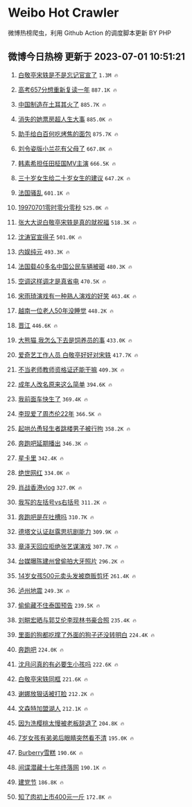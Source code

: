 # Weibo Hot Crawler 



微博热榜爬虫，利用 Github Action 的调度脚本更新 BY PHP 


## 微博今日热榜 更新于 2023-07-01 10:51:21 
1. [白敬亭宋轶是不是忘记官宣了](https://s.weibo.com/weibo?q=%23%E7%99%BD%E6%95%AC%E4%BA%AD%E5%AE%8B%E8%BD%B6%E6%98%AF%E4%B8%8D%E6%98%AF%E5%BF%98%E8%AE%B0%E5%AE%98%E5%AE%A3%E4%BA%86%23&t=31&band_rank=1&Refer=top) `1.3M 🔥` 

1. [高考657分想重新复读一年](https://s.weibo.com/weibo?q=%23%E9%AB%98%E8%80%83657%E5%88%86%E6%83%B3%E9%87%8D%E6%96%B0%E5%A4%8D%E8%AF%BB%E4%B8%80%E5%B9%B4%23&t=31&band_rank=2&Refer=top) `887.1K 🔥` 

1. [中国制造在土耳其火了](https://s.weibo.com/weibo?q=%23%E4%B8%AD%E5%9B%BD%E5%88%B6%E9%80%A0%E5%9C%A8%E5%9C%9F%E8%80%B3%E5%85%B6%E7%81%AB%E4%BA%86%23&t=31&band_rank=3&Refer=top) `885.7K 🔥` 

1. [消失的她票房超人生大事](https://s.weibo.com/weibo?q=%23%E6%B6%88%E5%A4%B1%E7%9A%84%E5%A5%B9%E7%A5%A8%E6%88%BF%E8%B6%85%E4%BA%BA%E7%94%9F%E5%A4%A7%E4%BA%8B%23&t=31&band_rank=4&Refer=top) `885.0K 🔥` 

1. [助手给白百何吃烤焦的面包](https://s.weibo.com/weibo?q=%23%E5%8A%A9%E6%89%8B%E7%BB%99%E7%99%BD%E7%99%BE%E4%BD%95%E5%90%83%E7%83%A4%E7%84%A6%E7%9A%84%E9%9D%A2%E5%8C%85%23&t=31&band_rank=5&Refer=top) `875.7K 🔥` 

1. [刘令姿版小兰花有父母了](https://s.weibo.com/weibo?q=%23%E5%88%98%E4%BB%A4%E5%A7%BF%E7%89%88%E5%B0%8F%E5%85%B0%E8%8A%B1%E6%9C%89%E7%88%B6%E6%AF%8D%E4%BA%86%23&t=31&band_rank=6&Refer=top) `667.8K 🔥` 

1. [韩素希担任田柾国MV主演](https://s.weibo.com/weibo?q=%23%E9%9F%A9%E7%B4%A0%E5%B8%8C%E6%8B%85%E4%BB%BB%E7%94%B0%E6%9F%BE%E5%9B%BDMV%E4%B8%BB%E6%BC%94%23&t=31&band_rank=7&Refer=top) `666.5K 🔥` 

1. [三十岁女生给二十岁女生的建议](https://s.weibo.com/weibo?q=%23%E4%B8%89%E5%8D%81%E5%B2%81%E5%A5%B3%E7%94%9F%E7%BB%99%E4%BA%8C%E5%8D%81%E5%B2%81%E5%A5%B3%E7%94%9F%E7%9A%84%E5%BB%BA%E8%AE%AE%23&t=31&band_rank=8&Refer=top) `647.2K 🔥` 

1. [法国骚乱](https://s.weibo.com/weibo?q=%E6%B3%95%E5%9B%BD%E9%AA%9A%E4%B9%B1&t=31&band_rank=9&Refer=top) `601.1K 🔥` 

1. [19970701零时零分零秒](https://s.weibo.com/weibo?q=%2319970701%E9%9B%B6%E6%97%B6%E9%9B%B6%E5%88%86%E9%9B%B6%E7%A7%92%23&t=31&band_rank=10&Refer=top) `525.0K 🔥` 

1. [张大大说白敬亭宋轶是真的就祝福](https://s.weibo.com/weibo?q=%23%E5%BC%A0%E5%A4%A7%E5%A4%A7%E8%AF%B4%E7%99%BD%E6%95%AC%E4%BA%AD%E5%AE%8B%E8%BD%B6%E6%98%AF%E7%9C%9F%E7%9A%84%E5%B0%B1%E7%A5%9D%E7%A6%8F%23&t=31&band_rank=11&Refer=top) `518.3K 🔥` 

1. [沈涛官宣得子](https://s.weibo.com/weibo?q=%E6%B2%88%E6%B6%9B%E5%AE%98%E5%AE%A3%E5%BE%97%E5%AD%90&t=31&band_rank=12&Refer=top) `501.0K 🔥` 

1. [内娱纯元](https://s.weibo.com/weibo?q=%E5%86%85%E5%A8%B1%E7%BA%AF%E5%85%83&t=31&band_rank=13&Refer=top) `493.3K 🔥` 

1. [法国载40多名中国公民车辆被砸](https://s.weibo.com/weibo?q=%23%E6%B3%95%E5%9B%BD%E8%BD%BD40%E5%A4%9A%E5%90%8D%E4%B8%AD%E5%9B%BD%E5%85%AC%E6%B0%91%E8%BD%A6%E8%BE%86%E8%A2%AB%E7%A0%B8%23&t=31&band_rank=14&Refer=top) `480.3K 🔥` 

1. [空调这样调才是真省电](https://s.weibo.com/weibo?q=%E7%A9%BA%E8%B0%83%E8%BF%99%E6%A0%B7%E8%B0%83%E6%89%8D%E6%98%AF%E7%9C%9F%E7%9C%81%E7%94%B5&t=31&band_rank=15&Refer=top) `470.5K 🔥` 

1. [宋雨琦演戏有一种熟人演戏的好笑](https://s.weibo.com/weibo?q=%23%E5%AE%8B%E9%9B%A8%E7%90%A6%E6%BC%94%E6%88%8F%E6%9C%89%E4%B8%80%E7%A7%8D%E7%86%9F%E4%BA%BA%E6%BC%94%E6%88%8F%E7%9A%84%E5%A5%BD%E7%AC%91%23&t=31&band_rank=16&Refer=top) `463.4K 🔥` 

1. [越南一位老人50年没睡觉](https://s.weibo.com/weibo?q=%E8%B6%8A%E5%8D%97%E4%B8%80%E4%BD%8D%E8%80%81%E4%BA%BA50%E5%B9%B4%E6%B2%A1%E7%9D%A1%E8%A7%89&t=31&band_rank=17&Refer=top) `448.2K 🔥` 

1. [晋江](https://s.weibo.com/weibo?q=%E6%99%8B%E6%B1%9F&t=31&band_rank=18&Refer=top) `446.6K 🔥` 

1. [大熊猫 我怎么下去是饲养员的事](https://s.weibo.com/weibo?q=%E5%A4%A7%E7%86%8A%E7%8C%AB%20%E6%88%91%E6%80%8E%E4%B9%88%E4%B8%8B%E5%8E%BB%E6%98%AF%E9%A5%B2%E5%85%BB%E5%91%98%E7%9A%84%E4%BA%8B&t=31&band_rank=19&Refer=top) `433.0K 🔥` 

1. [爱奇艺工作人员 白敬亭好好对宋轶](https://s.weibo.com/weibo?q=%E7%88%B1%E5%A5%87%E8%89%BA%E5%B7%A5%E4%BD%9C%E4%BA%BA%E5%91%98%20%E7%99%BD%E6%95%AC%E4%BA%AD%E5%A5%BD%E5%A5%BD%E5%AF%B9%E5%AE%8B%E8%BD%B6&t=31&band_rank=20&Refer=top) `417.7K 🔥` 

1. [不当老师教师资格证还能干嘛](https://s.weibo.com/weibo?q=%23%E4%B8%8D%E5%BD%93%E8%80%81%E5%B8%88%E6%95%99%E5%B8%88%E8%B5%84%E6%A0%BC%E8%AF%81%E8%BF%98%E8%83%BD%E5%B9%B2%E5%98%9B%23&t=31&band_rank=21&Refer=top) `409.3K 🔥` 

1. [成年人改名原来这么简单](https://s.weibo.com/weibo?q=%23%E6%88%90%E5%B9%B4%E4%BA%BA%E6%94%B9%E5%90%8D%E5%8E%9F%E6%9D%A5%E8%BF%99%E4%B9%88%E7%AE%80%E5%8D%95%23&t=31&band_rank=22&Refer=top) `394.6K 🔥` 

1. [我前面车快生了](https://s.weibo.com/weibo?q=%E6%88%91%E5%89%8D%E9%9D%A2%E8%BD%A6%E5%BF%AB%E7%94%9F%E4%BA%86&t=31&band_rank=23&Refer=top) `369.4K 🔥` 

1. [李现爱了周杰伦22年](https://s.weibo.com/weibo?q=%23%E6%9D%8E%E7%8E%B0%E7%88%B1%E4%BA%86%E5%91%A8%E6%9D%B0%E4%BC%A622%E5%B9%B4%23&t=31&band_rank=24&Refer=top) `366.5K 🔥` 

1. [起哄怂恿轻生者跳楼男子被行拘](https://s.weibo.com/weibo?q=%23%E8%B5%B7%E5%93%84%E6%80%82%E6%81%BF%E8%BD%BB%E7%94%9F%E8%80%85%E8%B7%B3%E6%A5%BC%E7%94%B7%E5%AD%90%E8%A2%AB%E8%A1%8C%E6%8B%98%23&t=31&band_rank=25&Refer=top) `358.2K 🔥` 

1. [奔跑吧延期播出](https://s.weibo.com/weibo?q=%23%E5%A5%94%E8%B7%91%E5%90%A7%E5%BB%B6%E6%9C%9F%E6%92%AD%E5%87%BA%23&t=31&band_rank=26&Refer=top) `346.3K 🔥` 

1. [星卡里](https://s.weibo.com/weibo?q=%E6%98%9F%E5%8D%A1%E9%87%8C&t=31&band_rank=27&Refer=top) `342.4K 🔥` 

1. [绝世网红](https://s.weibo.com/weibo?q=%E7%BB%9D%E4%B8%96%E7%BD%91%E7%BA%A2&t=31&band_rank=28&Refer=top) `334.0K 🔥` 

1. [肖战香港vlog](https://s.weibo.com/weibo?q=%23%E8%82%96%E6%88%98%E9%A6%99%E6%B8%AFvlog%23&t=31&band_rank=29&Refer=top) `327.0K 🔥` 

1. [我写的左括号vs右括号](https://s.weibo.com/weibo?q=%23%E6%88%91%E5%86%99%E7%9A%84%E5%B7%A6%E6%8B%AC%E5%8F%B7vs%E5%8F%B3%E6%8B%AC%E5%8F%B7%23&t=31&band_rank=30&Refer=top) `311.2K 🔥` 

1. [奔跑吧是在吐槽吗](https://s.weibo.com/weibo?q=%23%E5%A5%94%E8%B7%91%E5%90%A7%E6%98%AF%E5%9C%A8%E5%90%90%E6%A7%BD%E5%90%97%23&t=31&band_rank=31&Refer=top) `310.7K 🔥` 

1. [德塔文认证赵露思抗剧能力](https://s.weibo.com/weibo?q=%23%E5%BE%B7%E5%A1%94%E6%96%87%E8%AE%A4%E8%AF%81%E8%B5%B5%E9%9C%B2%E6%80%9D%E6%8A%97%E5%89%A7%E8%83%BD%E5%8A%9B%23&t=31&band_rank=32&Refer=top) `309.9K 🔥` 

1. [章泽天回应拒绝张艺谋演戏](https://s.weibo.com/weibo?q=%23%E7%AB%A0%E6%B3%BD%E5%A4%A9%E5%9B%9E%E5%BA%94%E6%8B%92%E7%BB%9D%E5%BC%A0%E8%89%BA%E8%B0%8B%E6%BC%94%E6%88%8F%23&t=31&band_rank=33&Refer=top) `307.7K 🔥` 

1. [台媒曝陈建州曾偷拍大牙照片](https://s.weibo.com/weibo?q=%23%E5%8F%B0%E5%AA%92%E6%9B%9D%E9%99%88%E5%BB%BA%E5%B7%9E%E6%9B%BE%E5%81%B7%E6%8B%8D%E5%A4%A7%E7%89%99%E7%85%A7%E7%89%87%23&t=31&band_rank=34&Refer=top) `296.2K 🔥` 

1. [14岁女孩500元卖头发被商贩剪坏](https://s.weibo.com/weibo?q=%2314%E5%B2%81%E5%A5%B3%E5%AD%A9500%E5%85%83%E5%8D%96%E5%A4%B4%E5%8F%91%E8%A2%AB%E5%95%86%E8%B4%A9%E5%89%AA%E5%9D%8F%23&t=31&band_rank=35&Refer=top) `261.4K 🔥` 

1. [泸州地震](https://s.weibo.com/weibo?q=%E6%B3%B8%E5%B7%9E%E5%9C%B0%E9%9C%87&t=31&band_rank=36&Refer=top) `249.3K 🔥` 

1. [偷偷藏不住泰国预告](https://s.weibo.com/weibo?q=%23%E5%81%B7%E5%81%B7%E8%97%8F%E4%B8%8D%E4%BD%8F%E6%B3%B0%E5%9B%BD%E9%A2%84%E5%91%8A%23&t=31&band_rank=37&Refer=top) `239.5K 🔥` 

1. [刘畊宏晒与郭艾伦李现林书豪合照](https://s.weibo.com/weibo?q=%23%E5%88%98%E7%95%8A%E5%AE%8F%E6%99%92%E4%B8%8E%E9%83%AD%E8%89%BE%E4%BC%A6%E6%9D%8E%E7%8E%B0%E6%9E%97%E4%B9%A6%E8%B1%AA%E5%90%88%E7%85%A7%23&t=31&band_rank=38&Refer=top) `235.4K 🔥` 

1. [里面的狗都吃撑了外面的狗子还没转明白](https://s.weibo.com/weibo?q=%E9%87%8C%E9%9D%A2%E7%9A%84%E7%8B%97%E9%83%BD%E5%90%83%E6%92%91%E4%BA%86%E5%A4%96%E9%9D%A2%E7%9A%84%E7%8B%97%E5%AD%90%E8%BF%98%E6%B2%A1%E8%BD%AC%E6%98%8E%E7%99%BD&t=31&band_rank=39&Refer=top) `224.4K 🔥` 

1. [奔跑吧](https://s.weibo.com/weibo?q=%E5%A5%94%E8%B7%91%E5%90%A7&t=31&band_rank=40&Refer=top) `224.0K 🔥` 

1. [沈月问真的有必要生小孩吗](https://s.weibo.com/weibo?q=%23%E6%B2%88%E6%9C%88%E9%97%AE%E7%9C%9F%E7%9A%84%E6%9C%89%E5%BF%85%E8%A6%81%E7%94%9F%E5%B0%8F%E5%AD%A9%E5%90%97%23&t=31&band_rank=41&Refer=top) `222.6K 🔥` 

1. [白敬亭宋轶同框](https://s.weibo.com/weibo?q=%23%E7%99%BD%E6%95%AC%E4%BA%AD%E5%AE%8B%E8%BD%B6%E5%90%8C%E6%A1%86%23&t=31&band_rank=42&Refer=top) `221.6K 🔥` 

1. [谢娜放狠话被打脸](https://s.weibo.com/weibo?q=%23%E8%B0%A2%E5%A8%9C%E6%94%BE%E7%8B%A0%E8%AF%9D%E8%A2%AB%E6%89%93%E8%84%B8%23&t=31&band_rank=43&Refer=top) `212.2K 🔥` 

1. [文森特加盟湖人](https://s.weibo.com/weibo?q=%23%E6%96%87%E6%A3%AE%E7%89%B9%E5%8A%A0%E7%9B%9F%E6%B9%96%E4%BA%BA%23&t=31&band_rank=44&Refer=top) `212.1K 🔥` 

1. [因为洗樱桃太慢被老板辞退了](https://s.weibo.com/weibo?q=%23%E5%9B%A0%E4%B8%BA%E6%B4%97%E6%A8%B1%E6%A1%83%E5%A4%AA%E6%85%A2%E8%A2%AB%E8%80%81%E6%9D%BF%E8%BE%9E%E9%80%80%E4%BA%86%23&t=31&band_rank=45&Refer=top) `204.8K 🔥` 

1. [7岁女孩有弟弟后眼睛突然看不清](https://s.weibo.com/weibo?q=%237%E5%B2%81%E5%A5%B3%E5%AD%A9%E6%9C%89%E5%BC%9F%E5%BC%9F%E5%90%8E%E7%9C%BC%E7%9D%9B%E7%AA%81%E7%84%B6%E7%9C%8B%E4%B8%8D%E6%B8%85%23&t=31&band_rank=46&Refer=top) `195.0K 🔥` 

1. [Burberry雪糕](https://s.weibo.com/weibo?q=Burberry%E9%9B%AA%E7%B3%95&t=31&band_rank=47&Refer=top) `190.6K 🔥` 

1. [间谍潜藏十七年终落网](https://s.weibo.com/weibo?q=%23%E9%97%B4%E8%B0%8D%E6%BD%9C%E8%97%8F%E5%8D%81%E4%B8%83%E5%B9%B4%E7%BB%88%E8%90%BD%E7%BD%91%23&t=31&band_rank=48&Refer=top) `190.1K 🔥` 

1. [建党节](https://s.weibo.com/weibo?q=%23%E5%BB%BA%E5%85%9A%E8%8A%82%23&t=31&band_rank=49&Refer=top) `186.8K 🔥` 

1. [知了肉初上市400元一斤](https://s.weibo.com/weibo?q=%23%E7%9F%A5%E4%BA%86%E8%82%89%E5%88%9D%E4%B8%8A%E5%B8%82400%E5%85%83%E4%B8%80%E6%96%A4%23&t=31&band_rank=50&Refer=top) `172.8K 🔥` 

